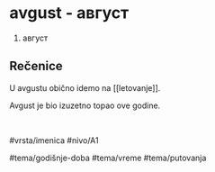 # avgust - август

1. август

## Rečenice

U avgustu obično idemo na [[letovanje]].

Avgust je bio izuzetno topao ove godine.

<br>

#vrsta/imenica
#nivo/A1

#tema/godišnje-doba
#tema/vreme
#tema/putovanja
